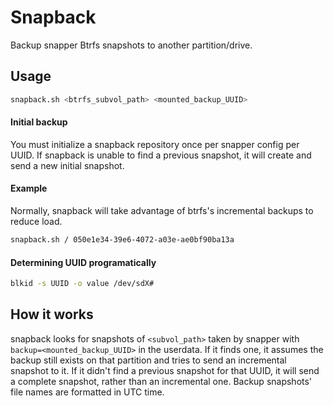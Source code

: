 # Snapback
Backup snapper Btrfs snapshots to another partition/drive.

## Usage
```bash
snapback.sh <btrfs_subvol_path> <mounted_backup_UUID>
```

#### Initial backup
You must initialize a snapback repository once per snapper config per UUID.
If snapback is unable to find a previous snapshot, it will create and send a new initial snapshot.

#### Example
Normally, snapback will take advantage of btrfs's incremental backups to reduce load.
```bash
snapback.sh / 050e1e34-39e6-4072-a03e-ae0bf90ba13a
```

#### Determining UUID programatically
```bash
blkid -s UUID -o value /dev/sdX#
```

## How it works
snapback looks for snapshots of `<subvol_path>` taken by snapper with `backup=<mounted_backup_UUID>` in the userdata. If it finds one, it assumes the backup still exists on that partition and tries to send an incremental snapshot to it. If it didn't find a previous snapshot for that UUID, it will send a complete snapshot, rather than an incremental one. Backup snapshots' file names are formatted in UTC time.